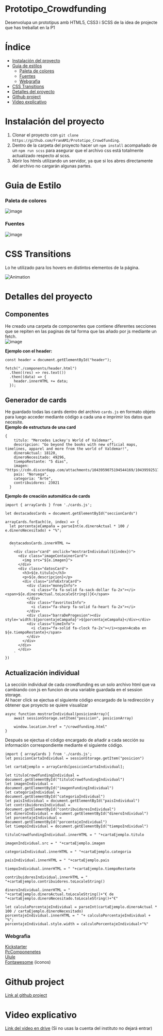 # Prototipo_Crowdfunding
Desenvolupa un prototipus amb HTML5, CSS3 i SCSS de la idea de projecte que has treballat en la P1


# Índice
- [Instalación del proyecto](#instalación-del-proyecto)
- [Guia de estilos](#guia-de-estilo)
  - [Paleta de colores](#paleta-de-colores)
  - [Fuentes](#fuentes)
  - [Webgrafia](#webgrafia)
- [CSS Transitions](#css-transitions)
- [Detalles del proyecto](#detalles-del-proyecto)
- [Github project](#github-project)
- [Video explicativo](#video-explicativo)


# Instalación del proyecto
1. Clonar el proyecto con ```git clone https://github.com/FranAM1/Prototipo_Crowdfunding```. <br>
2. Dentro de la carpeta del proyecto hacer un ```npm install``` acompañado de un ```npm run scss``` para asegurar que el archivo css está totalmente actualizado respecto al scss. <br>
3. Abrir los htmls utilizando un servidor, ya que si los abres directamente del archivo no cargarán algunas partes.

# Guia de Estilo
### Paleta de colores
![image](https://user-images.githubusercontent.com/91600940/205704809-1fd096f3-b7b0-48d4-bba2-ed8624dff6b6.png)

### Fuentes
![image](https://user-images.githubusercontent.com/91600940/205703293-13a8886c-6574-491c-a393-052df0ec068a.png)

# CSS Transitions
Lo he utilizado para los hovers en distintos elementos de la página.

![Animation](https://user-images.githubusercontent.com/91600940/206865694-5a24eacd-13dc-400d-a50d-d670d90aa35d.gif)

# Detalles del proyecto

## Componentes
He creado una carpeta de componentes que contiene diferentes secciones que se repiten en las paginas de tal forma que las añado por js mediante un fetch. <br>
![image](https://user-images.githubusercontent.com/91600940/206869394-28599937-c698-474d-ae9d-ad7c764e951a.png)

**Ejemplo con el header:**
```
const header = document.getElementById("header");

fetch("./components/header.html")
  .then((res) => res.text())
  .then((data) => {
    header.innerHTML += data;
  });
```

## Generador de cards
He guardado todas las cards dentro del archivo ```cards.js``` en formato objeto para luego acceder mediante código a cada una e imprimir los datos que necesite. <br>
**Ejemplo de estructura de una card**
```
{
    titulo: "Mercedes Lackey's World of Valdemar",
    descripcion: "Go beyond the books with new official maps, timelines, apparel and more from the world of Valdemar!",
    dineroActual: 18120,
    dineroNecesitado: 49296,
    tiempoRestante: "5 dias",
    imagen: "https://cdn.discordapp.com/attachments/1043959075194544169/1043959251791527946/e01fd61b10e41dd5bc706e8e01032e95_original.jpg",
    pais: "Noruega",
    categoria: "Arte",
    contribuidores: 23021
  }
```
**Ejemplo de creación automática de cards**
```
import { arrayCards } from './cards.js';

let destacadosCards = document.getElementById("seccionCards")

arrayCards.forEach((e, index) => {
  let porcentajeCampaña = parseInt(e.dineroActual * 100 / e.dineroNecesitado) + "%";


  destacadosCards.innerHTML +=
    `
    <div class="card" onclick="mostrarIndividual(${index})">
      <div class="imageContainerCard">
        <img src="${e.imagen}">
      </div>
      <div class="datosCard">
        <h3>${e.titulo}</h3>
        <p>${e.descripcion}</p>
        <div class="infoExtraCard">
          <div class="moneyInfo">
            <i class="fa fa-solid fa-sack-dollar fa-2x"></i><span>${e.dineroActual.toLocaleString()}€</span>
          </div>
          <div class="favoritosInfo">  
            <i class="fa-sharp fa-solid fa-heart fa-2x"></i>
          </div>
          <div class="barraDeProgesion"><div style='width:${porcentajeCampaña}'>${porcentajeCampaña}</div></div>
          <div class="timeInfo">
            <i class="fa-solid fa-clock fa-2x"></i><span>Acaba en ${e.tiempoRestante}</span>
          </div>
        </div>
      </div>
      </div>
    `
})
```
## Actualización individual
La sección individual de cada crowdfunding es un solo archivo html que va cambiando con js en funcion de una variable guardada en el session storage. <br>
Al hacer click se ejectua el siguiente código encargado de la redirección y obtener que proyecto se quiere visualizar
```
async function mostrarIndividual(posicionArray){
    await sessionStorage.setItem("posicion", posicionArray)

    window.location.href = "/crowdfunding.html"
}
```
Después se ejectua el código encargado de añadir a cada sección su información correspondiente mediante el siguiente código.
```
import { arrayCards } from './cards.js';
let posicionCartaIndividual = sessionStorage.getItem("posicion")

let cartaEjemplo = arrayCards[posicionCartaIndividual];

let tituloCrowdfundingIndividual = document.getElementById("tituloCrowdfundingIndividual")
let imagenIndividual = document.getElementById("imagenFundingIndividual")
let categoriaIndividual = document.getElementById("categoriaIndividual")
let paisIndividual = document.getElementById("paisIndividual")
let contribuidoresIndividual = document.getElementById("contribuidoresIndividual")
let dineroIndividual = document.getElementById("dineroIndividual")
let porcentajeIndividual = document.getElementById("porcentajeIndividual")
let tiempoIndividual = document.getElementById("tiempoIndividual")

tituloCrowdfundingIndividual.innerHTML = " "+cartaEjemplo.titulo

imagenIndividual.src = " "+cartaEjemplo.imagen

categoriaIndividual.innerHTML = " "+cartaEjemplo.categoria

paisIndividual.innerHTML = " "+cartaEjemplo.pais

tiempoIndividual.innerHTML = " "+cartaEjemplo.tiempoRestante

contribuidoresIndividual.innerHTML = " "+cartaEjemplo.contribuidores.toLocaleString()

dineroIndividual.innerHTML = " "+cartaEjemplo.dineroActual.toLocaleString()+"€ de "+cartaEjemplo.dineroNecesitado.toLocaleString()+"€"

let calculoPorcentajeIndividual = parseInt(cartaEjemplo.dineroActual * 100 / cartaEjemplo.dineroNecesitado)
porcentajeIndividual.innerHTML = " "+ calculoPorcentajeIndividual + "%";
porcentajeIndividual.style.width = calculoPorcentajeIndividual+"%"
```

### Webgrafia
[Kickstarter](https://www.kickstarter.com/?lang=es) <br>
[PcComponenetes](https://www.pccomponentes.com/) <br>
[Ulule](https://es.ulule.com/) <br>
[Fontawesome](https://fontawesome.com/) (iconos)

# Github project

[Link al github project](https://github.com/users/FranAM1/projects/2)

# Video explicativo
[Link del video en drive](https://drive.google.com/file/d/1DKlxEKpwVXcfPuuTAfy9YA4472GXTIEC/view?usp=sharing) (Si no usas la cuenta del instituto no dejará entrar)

